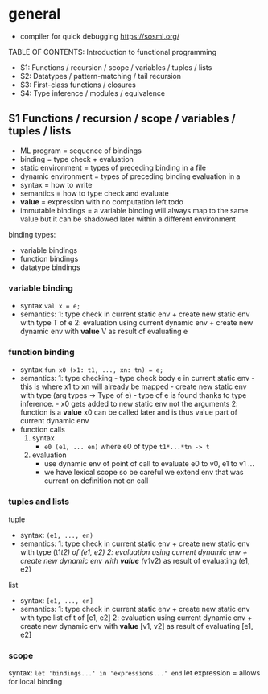 # general

- compiler for quick debugging https://sosml.org/

TABLE OF CONTENTS: Introduction to functional programming

- S1: Functions / recursion / scope / variables / tuples / lists
- S2: Datatypes / pattern-matching / tail recursion
- S3: First-class functions / closures
- S4: Type inference / modules / equivalence

## S1 Functions / recursion / scope / variables / tuples / lists

- ML program = sequence of bindings
- binding = type check + evaluation
- static environment = types of preceding binding in a file
- dynamic environment = types of preceding binding evaluation in a
- syntax = how to write
- semantics = how to type check and evaluate
- **value** = expression with no computation left todo
- immutable bindings = a variable binding will always map to the same value but it can be shadowed later within a different environment

binding types:

- variable bindings
- function bindings
- datatype bindings

### **variable binding**

- syntax `val x = e;`
- semantics:
  1: type check in current static env + create new static env with type T of e
  2: evaluation using current dynamic env + create new dynamic env with **value** V as result of evaluating e

### **function binding**

- syntax `fun x0 (x1: t1, ..., xn: tn) = e;`
- semantics:
  1: type checking - type check body e in current static env - this is where x1 to xn will already be mapped - create new static env with type (arg types -> Type of e) - type of e is found thanks to type inference. - x0 gets added to new static env not the arguments
  2: function is a **value** x0 can be called later and is thus value part of current dynamic env
- function calls
  1. syntax
     - `e0 (e1, ... en)` where e0 of type `t1*...*tn -> t`
  2. evaluation
     - use dynamic env of point of call to evaluate e0 to v0, e1 to v1 ...
     - we have lexical scope so be careful we extend env that was current on definition not on call

### **tuples and lists**

tuple

- syntax: `(e1, ..., en)`
- semantics:
  1: type check in current static env + create new static env with type (t1*t2) of (e1, e2)
  2: evaluation using current dynamic env + create new dynamic env with **value** (v1*v2) as result of evaluating (e1, e2)

list

- syntax: `[e1, ..., en]`
- semantics:
  1: type check in current static env + create new static env with type list of t of [e1, e2]
  2: evaluation using current dynamic env + create new dynamic env with **value** [v1, v2] as result of evaluating [e1, e2]

### **scope**

syntax: `let 'bindings...' in 'expressions...' end`
let expression = allows for local binding
